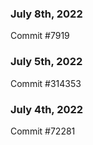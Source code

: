 ### July 8th, 2022

Commit #7919

### July 5th, 2022

Commit #314353


### July 4th, 2022

Commit #72281
